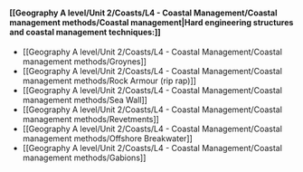 #### [[Geography A level/Unit 2/Coasts/L4 - Coastal Management/Coastal management methods/Coastal management|Hard engineering structures and coastal management techniques:]]
- [[Geography A level/Unit 2/Coasts/L4 - Coastal Management/Coastal management methods/Groynes]]
- [[Geography A level/Unit 2/Coasts/L4 - Coastal Management/Coastal management methods/Rock Armour (rip rap)]]
- [[Geography A level/Unit 2/Coasts/L4 - Coastal Management/Coastal management methods/Sea Wall]]
- [[Geography A level/Unit 2/Coasts/L4 - Coastal Management/Coastal management methods/Revetments]]
- [[Geography A level/Unit 2/Coasts/L4 - Coastal Management/Coastal management methods/Offshore Breakwater]]
- [[Geography A level/Unit 2/Coasts/L4 - Coastal Management/Coastal management methods/Gabions]]